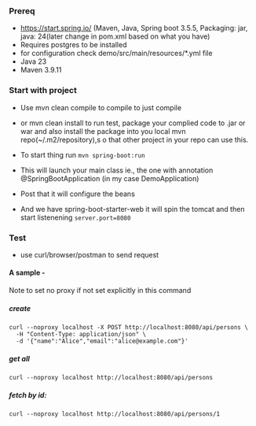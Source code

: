 ### Prereq 
- https://start.spring.io/  (Maven, Java, Spring boot 3.5.5, Packaging: jar, java: 24(later change in pom.xml based on what you have) 
- Requires postgres to be installed
 - for configuration check demo/src/main/resources/*.yml file 
- Java 23
- Maven 3.9.11 

### Start with project

- Use mvn clean compile to compile to just compile
- or mvn clean install to run test, package your complied code to .jar or war and also install the package into you local mvn repo(~/.m2/repository),s o that other project in your repo can use this.

- To start thing run `mvn spring-boot:run` 
- This will launch your main class ie., the one with annotation @SpringBootApplication (in my case DemoApplication)
- Post that it will configure the beans 
- And we have spring-boot-starter-web it will spin the tomcat and then start listenening `server.port=8080` 

### Test 

- use curl/browser/postman to send request 

#### A sample - 
Note to set no proxy if not set explicitly in this command 

##### create
```
curl --noproxy localhost -X POST http://localhost:8080/api/persons \
  -H "Content-Type: application/json" \
  -d '{"name":"Alice","email":"alice@example.com"}'
```
  
##### get all
`curl --noproxy localhost http://localhost:8080/api/persons`

##### fetch by id:
`curl --noproxy localhost http://localhost:8080/api/persons/1`

